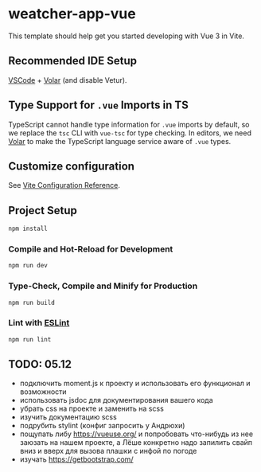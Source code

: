 # weatcher-app-vue

This template should help get you started developing with Vue 3 in Vite.

## Recommended IDE Setup

[VSCode](https://code.visualstudio.com/) + [Volar](https://marketplace.visualstudio.com/items?itemName=Vue.volar) (and disable Vetur).

## Type Support for `.vue` Imports in TS

TypeScript cannot handle type information for `.vue` imports by default, so we replace the `tsc` CLI with `vue-tsc` for type checking. In editors, we need [Volar](https://marketplace.visualstudio.com/items?itemName=Vue.volar) to make the TypeScript language service aware of `.vue` types.

## Customize configuration

See [Vite Configuration Reference](https://vite.dev/config/).

## Project Setup

```sh
npm install
```

### Compile and Hot-Reload for Development

```sh
npm run dev
```

### Type-Check, Compile and Minify for Production

```sh
npm run build
```

### Lint with [ESLint](https://eslint.org/)

```sh
npm run lint
```

## TODO: 05.12

- подключить moment.js к проекту и использовать его функционал и возможности
- использовать jsdoc для документирования вашего кода
- убрать css на проекте и заменить на scss
- изучить документацию scss
- подрубить stylint (конфиг запросить у Андрюхи)
- пощупать либу https://vueuse.org/ и попробовать что-нибудь из нее заюзать на нашем проекте, а Лёше конкретно надо
  запилить свайп вниз и вверх для вызова плашки с инфой по погоде
- изучать https://getbootstrap.com/
